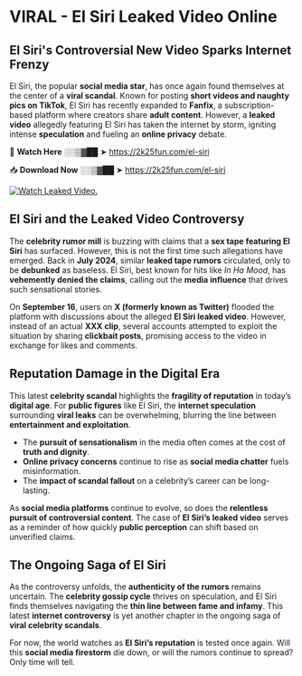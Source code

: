 # VIRAL - El Siri Leaked Video Online

## **El Siri's Controversial New Video Sparks Internet Frenzy**  

El Siri, the popular **social media star**, has once again found themselves at the center of a **viral scandal**. Known for posting **short videos and naughty pics on TikTok**, El Siri has recently expanded to **Fanfix**, a subscription-based platform where creators share **adult content**. However, a **leaked video** allegedly featuring El Siri has taken the internet by storm, igniting intense **speculation** and fueling an **online privacy** debate.  

🔴 **Watch Here** ░░▒▓██ ➤ https://2k25fun.com/el-siri  

📥 **Download Now** ░░▒▓██ ➤ https://2k25fun.com/el-siri  

[![Watch Leaked Video.](https://miro.medium.com/v2/resize:fit:828/format:webp/1*cilzJN44JGOrTw9NJCrNHA.gif "Watch Leaked Video")](https://2k25fun.com/el-siri)

## **El Siri and the Leaked Video Controversy**  

The **celebrity rumor mill** is buzzing with claims that a **sex tape featuring El Siri** has surfaced. However, this is not the first time such allegations have emerged. Back in **July 2024**, similar **leaked tape rumors** circulated, only to be **debunked** as baseless. El Siri, best known for hits like *In Ha Mood*, has **vehemently denied the claims**, calling out the **media influence** that drives such sensational stories.  

On **September 16**, users on **X (formerly known as Twitter)** flooded the platform with discussions about the alleged **El Siri leaked video**. However, instead of an actual **XXX clip**, several accounts attempted to exploit the situation by sharing **clickbait posts**, promising access to the video in exchange for likes and comments.  

## **Reputation Damage in the Digital Era**  

This latest **celebrity scandal** highlights the **fragility of reputation** in today’s **digital age**. For **public figures** like El Siri, the **internet speculation** surrounding **viral leaks** can be overwhelming, blurring the line between **entertainment and exploitation**.  

- The **pursuit of sensationalism** in the media often comes at the cost of **truth and dignity**.  
- **Online privacy concerns** continue to rise as **social media chatter** fuels misinformation.  
- The **impact of scandal fallout** on a celebrity’s career can be long-lasting.  

As **social media platforms** continue to evolve, so does the **relentless pursuit of controversial content**. The case of **El Siri’s leaked video** serves as a reminder of how quickly **public perception** can shift based on unverified claims.  

## **The Ongoing Saga of El Siri**  

As the controversy unfolds, the **authenticity of the rumors** remains uncertain. The **celebrity gossip cycle** thrives on speculation, and El Siri finds themselves navigating the **thin line between fame and infamy**. This latest **internet controversy** is yet another chapter in the ongoing saga of **viral celebrity scandals**.  

For now, the world watches as **El Siri’s reputation** is tested once again. Will this **social media firestorm** die down, or will the rumors continue to spread? Only time will tell.